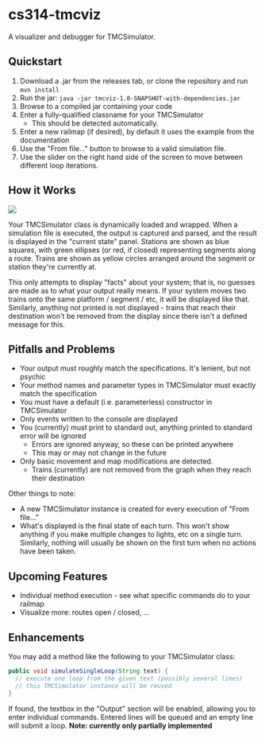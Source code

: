 cs314-tmcviz
============

A visualizer and debugger for TMCSimulator.

Quickstart
----------

1. Download a .jar from the releases tab, or clone the repository and run `mvn install`
2. Run the jar: `java -jar tmcviz-1.0-SNAPSHOT-with-dependencies.jar`
3. Browse to a compiled jar containing your code
4. Enter a fully-qualified classname for your TMCSimulator
   * This should be detected automatically.
5. Enter a new railmap (if desired), by default it uses the example from the documentation
6. Use the "From file..." button to browse to a valid simulation file.
7. Use the slider on the right hand side of the screen to move between different loop iterations.

How it Works
------------
<a href="https://raw.github.com/timothyb89/cs314-tmcviz/master/screenshot.png"><img src="https://raw.github.com/timothyb89/cs314-tmcviz/master/screenshot-small.png"></a>

Your TMCSimulator class is dynamically loaded and wrapped. When a simulation file is executed, the output is captured and parsed, and the result is displayed in the "current state" panel. Stations are shown as blue squares, with green ellipses (or red, if closed) representing segments along a route. Trains are shown as yellow circles arranged around the segment or station they're currently at.

This only attempts to display "facts" about your system; that is, no guesses are made as to what your output really means. If your system moves two trains onto the same platform / segment / etc, it will be displayed like that. Similarly, anything not printed is not displayed - trains that reach their destination won't be removed from the display since there isn't a defined message for this.

Pitfalls and Problems
---------------------
* Your output must roughly match the specifications. It's lenient, but not psychic
* Your method names and parameter types in TMCSimulator must exactly match the specification
* You must have a default (i.e. parameterless) constructor in TMCSimulator
* Only events written to the console are displayed
* You (currently) must print to standard out, anything printed to standard error will be ignored
  * Errors are ignored anyway, so these can be printed anywhere
  * This may or may not change in the future
* Only basic movement and map modifications are detected.
  * Trains (currently) are not removed from the graph when they reach their destination

Other things to note:
* A new TMCSimulator instance is created for every execution of "From file..."
* What's displayed is the final state of each turn. This won't show anything if you make multiple changes to lights, etc on a single turn. Similarly, nothing will usually be shown on the first turn when no actions have been taken.

Upcoming Features
-----------------
* Individual method execution - see what specific commands do to your railmap
* Visualize more: routes open / closed, ...

Enhancements
------------
You may add a method like the following to your TMCSimulator class:

```java
public void simulateSingleLoop(String text) {
  // execute one loop from the given text (possibly several lines)
  // this TMCSimulator instance will be reused
}
```

If found, the textbox in the "Output" section will be enabled, allowing you to enter individual commands. Entered lines will be queued and an empty line will submit a loop. **Note: currently only partially implemented**
